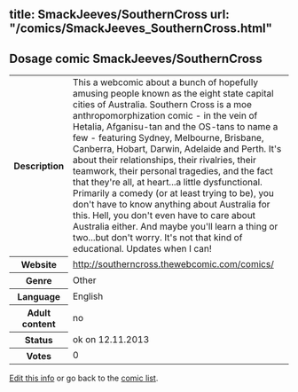 title: SmackJeeves/SouthernCross
url: "/comics/SmackJeeves_SouthernCross.html"
---
Dosage comic SmackJeeves/SouthernCross
-----------------------------------------

<p id="msg"></p>
<script type="text/javascript">
if (window.location.search === '?edit_info_mail=sent_ok') {
  var elem = document.getElementById("msg");
  elem.innerHTML = 'Edited information sucessfully sent for review, which is usually done daily. Thanks!';
  elem.className = 'ok';
}
</script>
<table class="comicinfo">
<tr>
<th>Description</th><td>This a webcomic about a bunch of hopefully amusing people known as the eight state capital cities of Australia. Southern Cross is a moe anthropomorphization comic - in the vein of Hetalia, Afganisu-tan and the OS-tans to name a few - featuring Sydney, Melbourne, Brisbane, Canberra, Hobart, Darwin, Adelaide and Perth. It's about their relationships, their rivalries, their teamwork, their personal tragedies, and the fact that they're all, at heart...a little dysfunctional. Primarily a comedy (or at least trying to be), you don't have to know anything about Australia for this. Hell, you don't even have to care about Australia either. And maybe you'll learn a thing or two...but don't worry. It's not that kind of educational. Updates when I can!</td>
</tr>
<tr>
<th>Website</th><td><a href="http://southerncross.thewebcomic.com/comics/">http://southerncross.thewebcomic.com/comics/</a></td>
</tr>
<tr>
<th>Genre</th><td>Other</td>
</tr>
<tr>
<th>Language</th><td>English</td>
</tr>
<tr>
<th>Adult content</th><td>no</td>
</tr>
<tr>
<th>Status</th><td>ok on 12.11.2013</td>
</tr>
<tr>
<th>Votes</th><td>0</td>
</tr>
</table>

[Edit this info](SmackJeeves_SouthernCross_edit.html) or go back to the [comic list](../comic-index.html).
